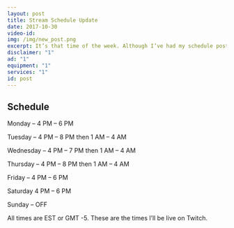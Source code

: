 ```yaml
---
layout: post
title: Stream Schedule Update
date: 2017-10-30
video-id: 
img: /img/new_post.png
excerpt: It’s that time of the week. Although I’ve had my schedule posted for a few days, it’s hard to keep up with all of my social media accounts, website, and Twitch! I’m trying, I promise.
disclaimer: "1"
ad: "1"
equipment: "1"
services: "1"
id: post
---
```


## Schedule

Monday – 4 PM – 6 PM

Tuesday – 4 PM  – 8 PM then 1 AM – 4 AM

Wednesday – 4 PM – 7 PM then 1 AM – 4 AM

Thursday – 4 PM – 8 PM then 1 AM – 4 AM

Friday – 4 PM – 6 PM

Saturday 4 PM – 6 PM

Sunday – OFF

All times are EST or GMT -5. These are the times I’ll be live on Twitch.